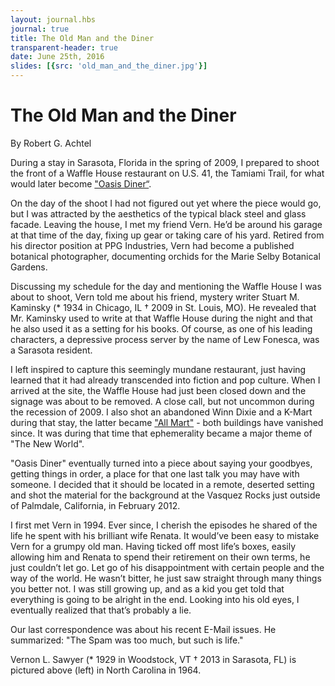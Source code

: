 ```yaml
---
layout: journal.hbs
journal: true
title: The Old Man and the Diner
transparent-header: true
date: June 25th, 2016
slides: [{src: 'old_man_and_the_diner.jpg'}]
---
```


# The Old Man and the Diner

By Robert G. Achtel

During a stay in Sarasota, Florida in the spring of 2009, I prepared to shoot the front of a Waffle House restaurant on U.S. 41, the Tamiami Trail, for what would later become ["Oasis Diner“](https://store.geebirdandbamby.com/the-new-world/oasis-diner/index.html).

On the day of the shoot I had not figured out yet where the piece would go, but I was attracted by the aesthetics of the typical black steel and glass facade. Leaving the house, I met my friend Vern. He’d be around his garage at that time of the day, fixing up gear or taking care of his yard. Retired from his director position at PPG Industries, Vern had become a published botanical photographer, documenting orchids for the Marie Selby Botanical Gardens.

Discussing my schedule for the day and mentioning the Waffle House I was about to shoot, Vern told me about his friend, mystery writer Stuart M. Kaminsky (* 1934 in Chicago, IL † 2009 in St. Louis, MO). He revealed that Mr. Kaminsky used to write at that Waffle House during the night and that he also used it as a setting for his books. Of course, as one of his leading characters, a depressive process server by the name of Lew Fonesca, was a Sarasota resident.

I left inspired to capture this seemingly mundane restaurant, just having learned that it had already transcended into fiction and pop culture. When I arrived at the site, the Waffle House had just been closed down and the signage was about to be removed. A close call, but not uncommon during the recession of 2009. I also shot an abandoned Winn Dixie and a K-Mart during that stay, the latter became ["All Mart"](https://store.geebirdandbamby.com/the-new-world/all-mart/index.html) - both buildings have vanished since. It was during that time that ephemerality became a major theme of "The New World".

"Oasis Diner" eventually turned into a piece about saying your goodbyes, getting things in order, a place for that one last talk you may have with someone. I decided that it should be located in a remote, deserted setting and shot the material for the background at the Vasquez Rocks just outside of Palmdale, California, in February 2012.  

I first met Vern in 1994. Ever since, I cherish the episodes he shared of the life he spent with his brilliant wife Renata. It would’ve been easy to mistake Vern for a grumpy old man. Having ticked off most life’s boxes, easily allowing him and Renata to spend their retirement on their own terms, he just couldn’t let go. Let go of his disappointment with certain people and the way of the world. He wasn’t bitter, he just saw straight through many things you better not. I was still growing up, and as a kid you get told that everything is going to be alright in the end. Looking into his old eyes, I eventually realized that that’s probably a lie.

Our last correspondence was about his recent E-Mail issues. He summarized: "The Spam was too much, but such is life."

Vernon L. Sawyer (* 1929 in Woodstock, VT † 2013 in Sarasota, FL) is pictured above (left) in North Carolina in 1964.